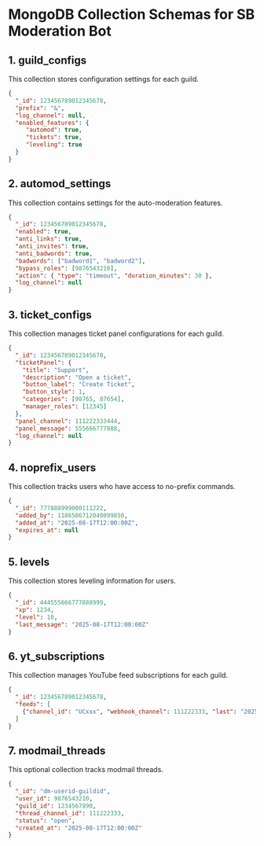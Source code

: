 # MongoDB Collection Schemas for SB Moderation Bot

## 1. guild_configs
This collection stores configuration settings for each guild.

```json
{
  "_id": 123456789012345678,
  "prefix": "&",
  "log_channel": null,
  "enabled_features": {
     "automod": true,
     "tickets": true,
     "leveling": true
  }
}
```

## 2. automod_settings
This collection contains settings for the auto-moderation features.

```json
{
  "_id": 123456789012345678,
  "enabled": true,
  "anti_links": true,
  "anti_invites": true,
  "anti_badwords": true,
  "badwords": ["badword1", "badword2"],
  "bypass_roles": [9876543210],
  "action": { "type": "timeout", "duration_minutes": 30 },
  "log_channel": null
}
```

## 3. ticket_configs
This collection manages ticket panel configurations for each guild.

```json
{
  "_id": 123456789012345678,
  "ticketPanel": {
    "title": "Support",
    "description": "Open a ticket",
    "button_label": "Create Ticket",
    "button_style": 1,
    "categories": [98765, 87654],
    "manager_roles": [12345]
  },
  "panel_channel": 111222333444,
  "panel_message": 555666777888,
  "log_channel": null
}
```

## 4. noprefix_users
This collection tracks users who have access to no-prefix commands.

```json
{
  "_id": 777888999000111222,
  "added_by": 1186506712040099850,
  "added_at": "2025-08-17T12:00:00Z",
  "expires_at": null
}
```

## 5. levels
This collection stores leveling information for users.

```json
{
  "_id": 444555666777888999,
  "xp": 1234,
  "level": 10,
  "last_message": "2025-08-17T12:00:00Z"
}
```

## 6. yt_subscriptions
This collection manages YouTube feed subscriptions for each guild.

```json
{
  "_id": 123456789012345678,
  "feeds": [
    {"channel_id": "UCxxx", "webhook_channel": 111222333, "last": "2025-08-10T12:00:00Z"}
  ]
}
```

## 7. modmail_threads
This optional collection tracks modmail threads.

```json
{
  "_id": "dm-userid-guildid",
  "user_id": 9876543210,
  "guild_id": 1234567890,
  "thread_channel_id": 111222333,
  "status": "open",
  "created_at": "2025-08-17T12:00:00Z"
}
```